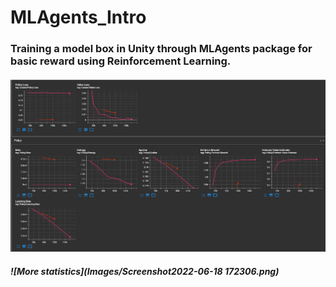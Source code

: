 # MLAgents_Intro

### Training a model box in Unity through MLAgents package for basic reward using Reinforcement Learning.

#### ![Some statistics](Images/MoreStats.png)

##### ![More statistics](Images/Screenshot2022-06-18 172306.png)

